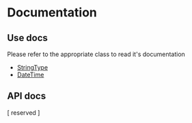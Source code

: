 Documentation
=============

Use docs
--------
Please refer to the appropriate class to read it's documentation

- [StringType]
- [DateTime]

API docs
--------
[ reserved ]

[StringType]: string.md
[DateTime]: datetime.md
